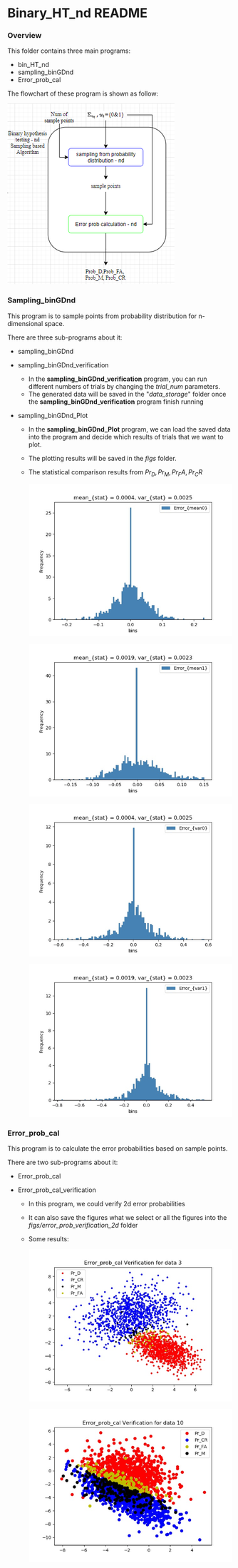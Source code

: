 # Binary_HT_nd README

### Overview 

This folder contains three main programs:

- bin_HT_nd
- sampling_binGDnd
- Error_prob_cal

The flowchart of these program is shown as follow:

![](figs/flowchart.png)

### Sampling_binGDnd 

This program is to sample points from probability distribution for n-dimensional space. 

There are three sub-programs about it:

- sampling_binGDnd

- sampling_binGDnd_verification

  - In the **sampling_binGDnd_verification** program, you can run different numbers of trials by changing the *trial_num* parameters. 
  - The generated data will be saved in the "*data_storage*" folder once the **sampling_binGDnd_verification** program finish running 

- sampling_binGDnd_Plot

  - In the **sampling_binGDnd_Plot** program, we can load the saved data into the program and decide which results of trials that we want to plot. 

  - The plotting results will be saved in the *figs* folder. 

  - The statistical comparison results from $Pr_D,Pr_M,Pr_FA,Pr_CR$

    ![](figs/stat_1d/Error_mean0.jpg)

    ![](figs/stat_1d/Error_mean1.jpg)

    ![](figs/stat_1d/Error_var0.jpg)

    ![](figs/stat_1d/Error_var1.jpg)

### Error_prob_cal

This program is to calculate the error probabilities based on sample points.

There are two sub-programs about it:

- Error_prob_cal

- Error_prob_cal_verification

  - In this program, we could verify 2d error probabilities 

  - It can also save the figures what we select or all the figures into the *figs/error_prob_verification_2d* folder

  - Some results:

    ![](figs/error_prob_verification_2d/3.jpg)

    ![](figs/error_prob_verification_2d/10.jpg)


